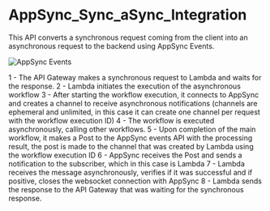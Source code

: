 # AppSync_Sync_aSync_Integration
This API converts a synchronous request coming from the client into an asynchronous request to the backend using AppSync Events.

![AppSync Events](https://gitlab.aws.dev/rrmarq/AppSync_Sync_aSync_Integration/-/blob/main/images/AppSync-Integration.png?ref_type=heads)

1 - The API Gateway makes a synchronous request to Lambda and waits for the response.
2 - Lambda initiates the execution of the asynchronous workflow
3 - After starting the workflow execution, it connects to AppSync and creates a channel to receive asynchronous notifications (channels are ephemeral and unlimited, in this case it can create one channel per request with the workflow execution ID)
4 - The workflow is executed asynchronously, calling other workflows.
5 - Upon completion of the main workflow, it makes a Post to the AppSync events API with the processing result, the post is made to the channel that was created by Lambda using the workflow execution ID
6 - AppSync receives the Post and sends a notification to the subscriber, which in this case is Lambda
7 - Lambda receives the message asynchronously, verifies if it was successful and if positive, closes the websocket connection with AppSync
8 - Lambda sends the response to the API Gateway that was waiting for the synchronous response.
